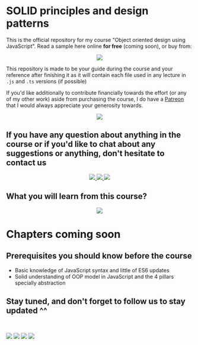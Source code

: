 # SOLID principles and design patterns

<!-- <a href="#">
<img  src="" align="right" width="25%" hspace="20" vspace="20"/>
</a> -->

This is the official repository for my course "Object oriented design using JavaScript". Read a sample here online **for free** (coming soon), or buy from:

<p align="center">
<a href="https://m.me/SecTheaterEG">
  <img src="https://img.shields.io/badge/VF%20Cash-E60000?style=for-the-badge&logo=Vodafone" />
</a>
</p>

This repository is made to be your guide during the course and your reference after finishing it as it will contain each file used in any lecture in `.js` and `.ts` versions (if possible)

If you'd like additionally to contribute financially towards the effort (or any of my other work) aside from purchasing the course, I do have a [Patreon](https://www.patreon.com/sectheater) that I would always appreciate your generosity towards.

<p align="center">
  <a href="https://www.patreon.com/sectheater?fan_landing=true">
    <img src="https://img.shields.io/badge/-Become%20a%20Patron-FF424D?style=for-the-badge&logo=Patreon&logoColor=white" />
  </a>
</p>

## If you have any question about anything in the course or if you'd like to chat about any suggestions or anything, don't hesitate to contact us

<p align="center">
  <a href ="https://www.facebook.com/groups/SecTheater">
  <img src="https://img.shields.io/badge/-Facebook-1877F2?style=for-the-badge&logo=Facebook&logoColor=white" />
  </a>

  <a href="https://t.me/sectheater_discussion">
    <img src="https://img.shields.io/badge/-Telegram-26A5E4?style=for-the-badge&logo=Telegram&logoColor=white"/>
  </a>
  <a href="https://discord.com/invite/4VqCstahAR">
    <img src="https://img.shields.io/badge/-Discord-7289DA?style=for-the-badge&logo=Discord&logoColor=white"/>
  </a>
 </a>
</p>

## What you will learn from this course?

<p align="center">
<a href="#">
  <img src="https://img.shields.io/badge/-Coming%20soon-E4637C?style=for-the-badge&logo=Slides&logoColor=white" />
</a>
</p>

# Chapters coming soon

## Prerequisites you should know before the course

- Basic knowledge of JavaScript syntax and little of ES6 updates
- Solid understanding of OOP model in JavaScript and the 4 pillars specially abstraction

## Stay tuned, and don't forget to follow us to stay updated ^^

<br>

[<img src="https://img.shields.io/badge/-Facebook-1877F2?style=for-the-badge&logo=Facebook&logoColor=white"/>](https://www.facebook.com/SecTheaterEG)
[<img src="https://img.shields.io/badge/-Telegram-26A5E4?style=for-the-badge&logo=Telegram&logoColor=white"/>](https://t.me/sectheater)
[<img src="https://img.shields.io/badge/-Discord-7289DA?style=for-the-badge&logo=Discord&logoColor=white"/>](https://discord.com/invite/4VqCstahAR)
[<img src="https://img.shields.io/badge/-YouTube-FF0000?style=for-the-badge&logo=YouTube&logoColor=white"/>](http://youtube.com/c/SecTheater/)
